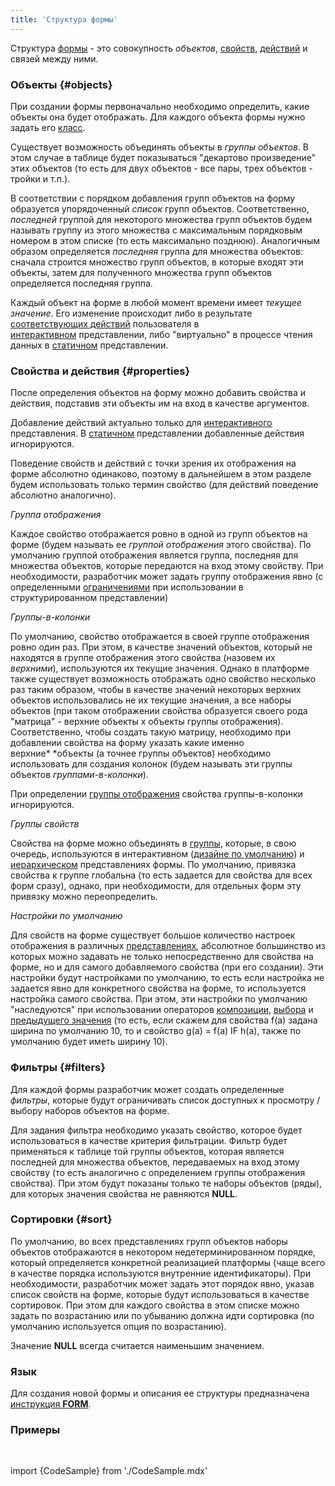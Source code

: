 ```yaml
---
title: 'Структура формы'
---
```


Структура [формы](Формы.md) - это совокупность *объектов*, [свойств](Свойства.md), [действий](Действия.md) и связей между ними.

### Объекты {#objects}

При создании формы первоначально необходимо определить, какие объекты она будет отображать. Для каждого объекта формы нужно задать его [класс](Классы.md).

Существует возможность объединять объекты в *группы объектов*. В этом случае в таблице будет показываться "декартово произведение" этих объектов (то есть для двух объектов - все пары, трех объектов - тройки и т.п.). 

В соответствии с порядком добавления групп объектов на форму образуется упорядоченный *список* групп объектов. Соответственно, *последней* группой для некоторого множества групп объектов будем называть группу из этого множества с максимальным порядковым номером в этом списке (то есть максимально позднюю). Аналогичным образом определяется *последняя* группа для множества объектов: сначала строится множество групп объектов, в которые входят эти объекты, затем для полученного множества групп объектов определяется последняя группа.

Каждый объект на форме в любой момент времени имеет *текущее значение*. Его изменение происходит либо в результате [соответствующих действий](Интерактивное_представление.md#objects) пользователя в [интерактивном](Интерактивное_представление.md) представлении, либо "виртуально" в процессе чтения данных в [статичном](Статичное_представление.md) представлении.

### Свойства и действия {#properties}

После определения объектов на форму можно добавить свойства и действия, подставив эти объекты им на вход в качестве аргументов.

Добавление действий актуально только для [интерактивного](Интерактивное_представление.md) представления. В [статичном](Статичное_представление.md) представлении добавленные действия игнорируются.

Поведение свойств и действий с точки зрения их отображения на форме абсолютно одинаково, поэтому в дальнейшем в этом разделе будем использовать только термин свойство (для действий поведение абсолютно аналогично).

  
*Группа отображения*

Каждое свойство отображается ровно в одной из групп объектов на форме (будем называть ее *группой отображения* этого свойства). По умолчанию группой отображения является группа, последняя для множества объектов, которые передаются на вход этому свойству. При необходимости, разработчик может задать группу отображения явно (с определенными [ограничениями](Структурированное_представление.md#drawgroup-broken) при использовании в структурированном представлении)

*Группы-в-колонки*

По умолчанию, свойство отображается в своей группе отображения ровно один раз. При этом, в качестве значений объектов, который не находятся в группе отображения этого свойства (назовем их *верхними*), используются их текущие значения. Однако в платформе также существует возможность отображать одно свойство несколько раз таким образом, чтобы в качестве значений некоторых верхних объектов использовались не их текущие значения, а все наборы объектов (при таком отображении свойства образуется своего рода "матрица" - верхние объекты x объекты группы отображения). Соответственно, чтобы создать такую матрицу, необходимо при добавлении свойства на форму указать какие именно верхние* *объекты (а точнее группы объектов) необходимо использовать для создания колонок (будем называть эти группы объектов *группами-в-колонки*).

При определении [группы отображения](#drawgroup-broken) свойства группы-в-колонки игнорируются.

*Группы свойств*

Свойства на форме можно объединять в [группы](Группы_свойств_и_действий.md), которые, в свою очередь, используются в интерактивном ([дизайне по умолчанию](Дизайн_формы.md#defaultDesign)) и [иерархическом](Структурированное_представление.md#hierarchy) представлениях формы. По умолчанию, привязка свойства к группе глобальна (то есть задается для свойства для всех форм сразу), однако, при необходимости, для отдельных форм эту привязку можно переопределить.

*Настройки по умолчанию*

Для свойств на форме существует большое количество настроек отображения в различных [представлениях](Представления_формы.md), абсолютное большинство из которых можно задавать не только непосредственно для свойства на форме, но и для самого добавляемого свойства (при его создании). Эти настройки будут настройками по умолчанию, то есть если настройка не задается явно для конкретного свойства на форме, то используется настройка самого свойства. При этом, эти настройки по умолчанию "наследуются" при использовании операторов [композиции](Композиция_JOIN.md), [выбора](Выбор_CASE_IF_MULTI_OVERRIDE_EXCLUSIVE.md) и [предыдущего значения](Предыдущее_значение_PREV.md) (то есть, если скажем для свойства f(a) задана ширина по умолчанию 10, то и свойство g(a) = f(a) IF h(a), также по умолчанию будет иметь ширину 10).

### Фильтры {#filters}

Для каждой формы разработчик может создать определенные *фильтры*, которые будут ограничивать список доступных к просмотру / выбору наборов объектов на форме.

Для задания фильтра необходимо указать свойство, которое будет использоваться в качестве критерия фильтрации. Фильтр будет применяться к таблице той группы объектов, которая является последней для множества объектов, передаваемых на вход этому свойству (то есть аналогично с определением группы отображения свойства)*.* При этом будут показаны только те наборы объектов (ряды), для которых значения свойства не равняются **NULL**.

### Сортировки {#sort}

По умолчанию, во всех представлениях групп объектов наборы объектов отображаются в некотором недетерминированном порядке, который определяется конкретной реализацией платформы (чаще всего в качестве порядка используются внутренние идентификаторы). При необходимости, разработчик может задать этот порядок явно, указав список свойств на форме, которые будут использоваться в качестве сортировок. При этом для каждого свойства в этом списке можно задать по возрастанию или по убыванию должна идти сортировка (по умолчанию используется опция по возрастанию).

Значение **NULL** всегда считается наименьшим значением. 

### Язык

Для создания новой формы и описания ее структуры предназначена [инструкция **FORM**](Инструкция_FORM.md).

### Примеры

 

import {CodeSample} from './CodeSample.mdx'

<CodeSample url="https://ru-documentation.lsfusion.org/sample?file=FormSample&block=form"/>
